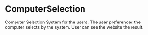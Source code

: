 # ComputerSelection
Computer Selection System for the users. The user preferences the computer selects by the system. User can see the website the result.
